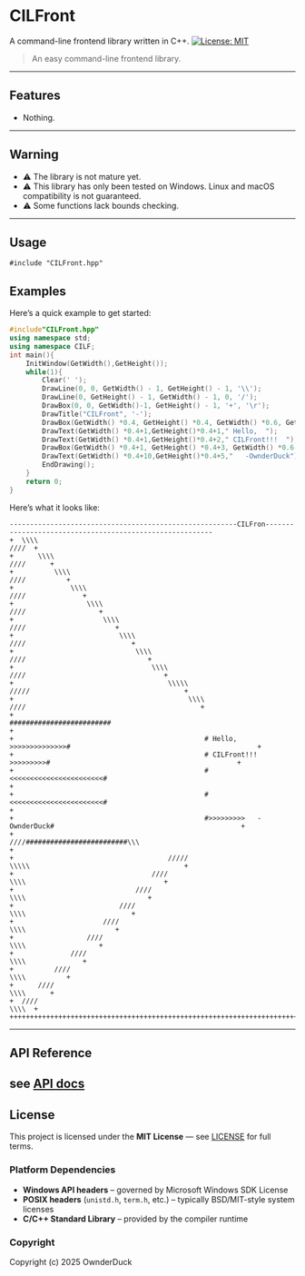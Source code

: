 # CILFront
A command-line frontend library written in C++.
[![License: MIT](https://img.shields.io/badge/License-MIT-yellow.svg)](https://opensource.org/licenses/MIT)
> An easy command-line frontend library.
---
## Features
- Nothing.
---
## Warning
- ⚠️ The library is not mature yet.
- ⚠️ This library has only been tested on Windows. Linux and macOS compatibility is not guaranteed.
- ⚠️ Some functions lack bounds checking.
---
## Usage
`#include "CILFront.hpp"`
## Examples
Here’s a quick example to get started:
```cpp
#include"CILFront.hpp"
using namespace std;
using namespace CILF;
int main(){
	InitWindow(GetWidth(),GetHeight());
    while(1){
		Clear(' ');
		DrawLine(0, 0, GetWidth() - 1, GetHeight() - 1, '\\');
		DrawLine(0, GetHeight() - 1, GetWidth() - 1, 0, '/');
		DrawBox(0, 0, GetWidth()-1, GetHeight() - 1, '+', '\r');
		DrawTitle("CILFront", '-');
		DrawBox(GetWidth() *0.4, GetHeight() *0.4, GetWidth() *0.6, GetHeight() * 0.6, '#', '>');
        DrawText(GetWidth() *0.4+1,GetHeight()*0.4+1," Hello,  ");
		DrawText(GetWidth() *0.4+1,GetHeight()*0.4+2," CILFront!!!  ");
		DrawBox(GetWidth() *0.4+1, GetHeight() *0.4+3, GetWidth() *0.6-1, GetHeight() * 0.4+4, '<', '<');
		DrawText(GetWidth() *0.4+10,GetHeight()*0.4+5,"   -OwnderDuck");
		EndDrawing();
	}
	return 0;
}
```
Here’s what it looks like:
```
--------------------------------------------------------CILFron---------------------------------------------------------
+  \\\\                                                                                                          ////  +
+      \\\\                                                                                                  ////      +
+          \\\\                                                                                          ////          +
+              \\\\                                                                                  ////              +
+                  \\\\                                                                          ////                  +
+                      \\\\                                                                  ////                      +
+                          \\\\                                                          ////                          +
+                              \\\\                                                  ////                              +
+                                  \\\\                                          ////                                  +
+                                      \\\\\                                /////                                      +
+                                           \\\\                        ////                                           +
+                                               #########################                                              +
+                                               # Hello,  >>>>>>>>>>>>>>#                                              +
+                                               # CILFront!!!  >>>>>>>>>#                                              +
+                                               #<<<<<<<<<<<<<<<<<<<<<<<#                                              +
+                                               #<<<<<<<<<<<<<<<<<<<<<<<#                                              +
+                                               #>>>>>>>>>   -OwnderDuck#                                              +
+                                           ////#########################\\\                                           +
+                                      /////                                \\\\\                                      +
+                                  ////                                          \\\\                                  +
+                              ////                                                  \\\\                              +
+                          ////                                                          \\\\                          +
+                      ////                                                                  \\\\                      +
+                  ////                                                                          \\\\                  +
+              ////                                                                                  \\\\              +
+          ////                                                                                          \\\\          +
+      ////                                                                                                  \\\\      +
+  ////                                                                                                          \\\\  +
++++++++++++++++++++++++++++++++++++++++++++++++++++++++++++++++++++++++++++++++++++++++++++++++++++++++++++++++++++++++
```
---
## API Reference
see [API docs](API.md)
---
## License
This project is licensed under the **MIT License** — see [LICENSE](LICENSE) for full terms.
### Platform Dependencies
- **Windows API headers** – governed by Microsoft Windows SDK License  
- **POSIX headers** (`unistd.h`, `term.h`, etc.) – typically BSD/MIT-style system licenses  
- **C/C++ Standard Library** – provided by the compiler runtime
### Copyright
Copyright (c) 2025 OwnderDuck
